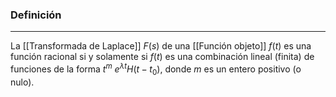 ### Definición
---
La [[Transformada de Laplace]] $F(s)$ de una [[Función objeto]] $f(t)$ es una función racional si y solamente si $f(t)$ es una combinación lineal (finita) de funciones de la forma $t^m ~ e^{\lambda t} H(t - t_0)$, donde $m$ es un entero positivo (o nulo).